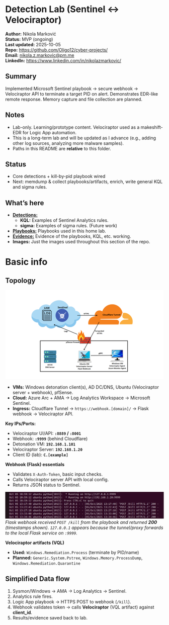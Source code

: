 # Detection Lab (Sentinel <-> Velociraptor)
**Author:** Nikola Marković  
**Status:** MVP (ongoing)  
**Last updated:** 2025-10-05  
**Repo:** https://github.com/Oligo12/cyber-projects/                                                                   
**Email:** nikola.z.markovic@pm.me                                                                                                 
**LinkedIn:** https://www.linkedin.com/in/nikolazmarkovic/                                                                                                        

## Summary
Implemented Microsoft Sentinel playbook -> secure webhook -> Velociraptor API to terminate a target PID on alert. Demonstrates EDR-like remote response. Memory capture and file collection are planned.

## Notes
- Lab-only. Learning/prototype content. Velociraptor used as a makeshift-EDR for Logic App automation.
- This is a long-term lab and will be updated as I advance (e.g., adding other log sources, analyzing more malware samples).
- Paths in this README are **relative** to this folder.

## Status
- Core detections + kill-by-pid playbook wired
- Next: memdump & collect playbooks/artifacts, enrich, write general KQL and sigma rules.

## What’s here
- **[Detections:](detections)**  
  - **KQL:** Examples of Sentinel Analytics rules.
  - **sigma:** Examples of sigma rules. (Future work)
- **[Playbooks:](playbooks)** Playbooks used in this home lab.
- **[Evidence:](evidence)** Evidence of the playbooks, KQL, etc. working.
- **Images:** Just the images used throughout this section of the repo.

# Basic info

## Topology 
![Lab topology](images/SentinelTopology.png)

- **VMs:** Windows detonation client(s), AD DC/DNS, Ubuntu (Velociraptor server + webhook), pfSense.
- **Cloud:** Azure Arc + AMA -> Log Analytics Workspace -> Microsoft Sentinel.
- **Ingress:** Cloudflare Tunnel -> `https://webhook.[domain]/` -> Flask webhook -> Velociraptor API.

**Key IPs/Ports:**
- Velociraptor UI/API: **`:8889` / `:8001`**
- Webhook: **`:9999`** (behind Cloudflare)
- Detonation VM: **`192.168.1.101`**
- Velociraptor Server: **`192.168.1.20`**
- Client ID (lab): **`C.[example]`**

**Webhook (Flask) essentials**
- Validates `X-Auth-Token`, basic input checks.
- Calls Velociraptor server API with local config.
- Returns JSON status to Sentinel.

![webhook journal](images/WebhookLogs.png)                                                                                                                                                                                                                              
*Flask webhook received `POST /kill` from the playbook and returned **200** (timestamps shown). `127.0.0.1` appears because the tunnel/proxy forwards to the local Flask service on `:9999`.*

**Velociraptor artifacts (VQL)**
- **Used:** `Windows.Remediation.Process` (terminate by PID/name)
- **Planned:** `Generic.System.Pstree`, `Windows.Memory.ProcessDump`, `Windows.Remediation.Quarantine`

## Simplified Data flow 
1. Sysmon/Windows -> AMA -> Log Analytics -> Sentinel.
2. Analytics rule fires.
3. Logic App playbook -> HTTPS POST to webhook (`/kill`).
4. Webhook validates token -> calls **Velociraptor** (VQL artifact) against **client_id**.
5. Results/evidence saved back to lab.


